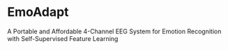# EmoAdapt
A Portable and Affordable 4-Channel EEG System for Emotion Recognition with Self-Supervised Feature Learning

